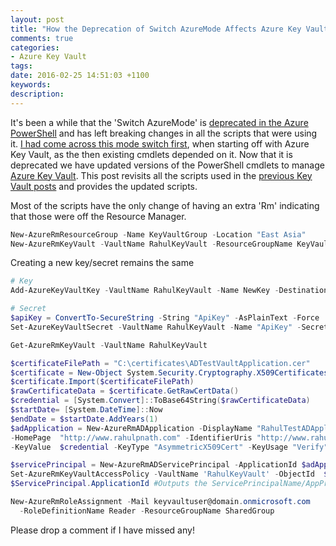 ```yaml
---
layout: post
title: "How the Deprecation of Switch AzureMode Affects Azure Key Vault"
comments: true
categories: 
- Azure Key Vault
tags: 
date: 2016-02-25 14:51:03 +1100
keywords: 
description: 
---
```


It's been a while that the 'Switch AzureMode' is [deprecated in the Azure PowerShell](https://github.com/Azure/azure-powershell/wiki/Deprecation-of-Switch-AzureMode-in-Azure-PowerShell) and has left breaking changes in all the scripts that were using it. [I had come across this mode switch first](http://www.rahulpnath.com/blog/azure-key-vault-and-powershell-module-version/), when starting off with Azure Key Vault, as the then existing cmdlets depended on it. Now that it is deprecated we have updated versions of the PowerShell cmdlets to manage [Azure Key Vault](https://azure.microsoft.com/en-us/services/key-vault/). This post revisits all the scripts used in the [previous Key Vault posts](http://www.rahulpnath.com/blog/category/azure-key-vault/) and provides the updated scripts.

Most of the scripts have the only change of having an extra 'Rm' indicating that those were off the Resource Manager.

``` powershell Creating a New Azure Key Vault
New-AzureRmResourceGroup -Name KeyVaultGroup -Location "East Asia"
New-AzureRmKeyVault -VaultName RahulKeyVault -ResourceGroupName KeyVaultGroup -Location "East Asia"
```
Creating a new key/secret remains the same
``` powershell Creating a Key/Secret in Vault
# Key
Add-AzureKeyVaultKey -VaultName RahulKeyVault -Name NewKey -Destination Software

# Secret
$apiKey = ConvertTo-SecureString -String "ApiKey" -AsPlainText -Force
Set-AzureKeyVaultSecret -VaultName RahulKeyVault -Name "ApiKey" -SecretValue $apiKey
```

``` powershell Getting existing Vault details
Get-AzureRmKeyVault -VaultName RahulKeyVault
```
``` powershell Creating AD application with certificate authentication
$certificateFilePath = "C:\certificates\ADTestVaultApplication.cer"
$certificate = New-Object System.Security.Cryptography.X509Certificates.X509Certificate2
$certificate.Import($certificateFilePath)
$rawCertificateData = $certificate.GetRawCertData()
$credential = [System.Convert]::ToBase64String($rawCertificateData)
$startDate= [System.DateTime]::Now
$endDate = $startDate.AddYears(1)
$adApplication = New-AzureRmADApplication -DisplayName "RahulTestADApplication" 
-HomePage  "http://www.rahulpnath.com" -IdentifierUris "http://www.rahulpnath.com" 
-KeyValue  $credential -KeyType "AsymmetricX509Cert" -KeyUsage "Verify" -StartDate $startDate -EndDate $endDate
```

``` powershell Associating the AD application with the key vault
$servicePrincipal = New-AzureRmADServicePrincipal -ApplicationId $adApplication.ApplicationId
Set-AzureRmKeyVaultAccessPolicy -VaultName 'RahulKeyVault' -ObjectId  $servicePrincipal.Id -PermissionsToKeys all -PermissionsToSecrets all
$ServicePrincipal.ApplicationId #Outputs the ServicePrincipalName/AppPrincipalId 
```

``` powershell User Role assignment
New-AzureRmRoleAssignment -Mail keyvaultuser@domain.onmicrosoft.com
  -RoleDefinitionName Reader -ResourceGroupName SharedGroup
```

Please drop a comment if I have missed any!
